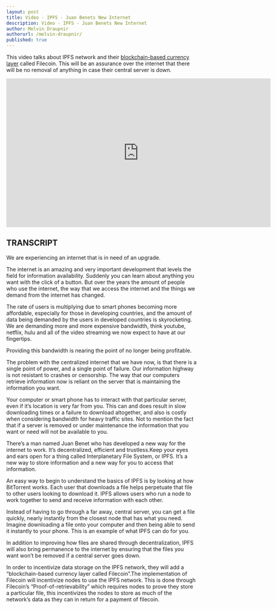 ```yaml
---
layout: post
title: Video - IPFS - Juan Benets New Internet
description: Video - IPFS - Juan Benets New Internet
author: Melvin Draupnir
authorurl: /melvin-draupnir/
published: true
---
```


<p>This video talks about IPFS network and their <a href="/blockchain-use-to-allow-faster-overseas-remittance/">blockchain-based currency layer</a> called Filecoin. This will be an assurance over the internet that there will be no removal of anything in case their central server is down.</p>

<center><iframe width="700" height="394" src="https://www.youtube.com/embed/Dp6dYwWyqfc" frameborder="0" allowfullscreen></iframe></center>

<h2>TRANSCRIPT</h2>

We are experiencing an internet that is in need of an upgrade. 

The internet is an amazing and very important development that levels the field for information availability. Suddenly you can learn about anything you want with the click of a button. But over the years the amount of people who use the internet, the way that we access the internet and the things we demand from the internet has changed. 

The rate of users is multiplying due to smart phones becoming more affordable, especially for those in developing countries, and the amount of data being demanded by the users in developed countries is skyrocketing. We are demanding more and more expensive bandwidth, think youtube, netflix, hulu and all of the video streaming we now expect to have at our fingertips.

Providing this bandwidth is nearing the point of no longer being profitable. 

The problem with the centralized internet that we have now, is that there is a single point of power, and a single point of failure. Our information highway is not resistant to crashes or censorship. The way that our computers retrieve information now is reliant on the server that is maintaining the information you want. 

Your computer or smart phone has to interact with that particular server, even if it’s location is very far from you. This can and does result in slow downloading times or a failure to download altogether, and also is costly when considering bandwidth for heavy traffic sites. Not to mention the fact that if a server is removed or under maintenance the information that you want or need will not be available to you.

There’s a man named Juan Benet who has developed a new way for the internet to work. It’s decentralized, efficient and trustless.Keep your eyes and ears open for a thing called Interplanetary File System, or IPFS. It’s a new way to store information and a new way for you to access that information. 

An easy way to begin to understand the basics of IPFS is by looking at how BitTorrent works. Each user that downloads a file helps perpetuate that file to other users looking to download it. IPFS allows users who run a node to work together to send and receive information with each other.

Instead of having to go through a far away, central server, you can get a file quickly, nearly instantly from the closest node that has what you need. Imagine downloading a file onto your computer and then being able to send it instantly to your phone. This is an example of what IPFS can do for you.

In addition to improving how files are shared through decentralization, IPFS will also bring permanence to the internet by ensuring that the files you want won’t be removed if a central server goes down. 

In order to incentivize data storage on the IPFS network, they will add a “blockchain-based currency layer called Filecoin”.The implementation of Filecoin will incentivize nodes to use the IPFS network. This is done through Filecoin’s “Proof-of-retrievability” which requires nodes to prove they store a particular file, this incentivizes the nodes to store as much of the network’s data as they can in return for a payment of filecoin.
